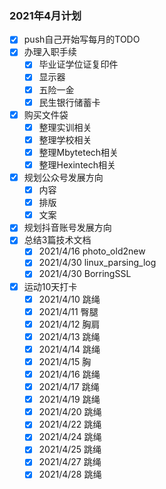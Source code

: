 ### 2021年4月计划
- [x] push自己开始写每月的TODO
- [x] 办理入职手续
    - [x] 毕业证学位证复印件
    - [x] 显示器
    - [x] 五险一金
    - [x] 民生银行储蓄卡
- [x] 购买文件袋
    - [x] 整理实训相关
    - [x] 整理学校相关
    - [x] 整理Mbytetech相关
    - [x] 整理Hexintech相关
- [x] 规划公众号发展方向
    - [x] 内容
    - [x] 排版
    - [x] 文案
- [x] 规划抖音账号发展方向
- [x] 总结3篇技术文档
    - [x] 2021/4/16 photo_old2new
    - [x] 2021/4/30 linux_parsing_log
    - [x] 2021/4/30 BorringSSL
- [x] 运动10天打卡
    - [x] 2021/4/10 跳绳
    - [x] 2021/4/11 臀腿
    - [x] 2021/4/12 胸肩
    - [x] 2021/4/13 跳绳
    - [x] 2021/4/14 跳绳
    - [x] 2021/4/15 胸
    - [x] 2021/4/16 跳绳
    - [x] 2021/4/17 跳绳
    - [x] 2021/4/19 跳绳
    - [x] 2021/4/20 跳绳
    - [x] 2021/4/22 跳绳
    - [x] 2021/4/24 跳绳
    - [x] 2021/4/25 跳绳    
    - [x] 2021/4/27 跳绳  
    - [x] 2021/4/28 跳绳 